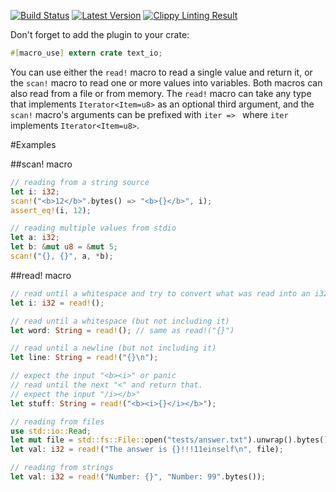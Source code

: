 [![Build Status](https://travis-ci.org/oli-obk/rust-si.svg?branch=master)](https://travis-ci.org/oli-obk/rust-si)
[![Latest Version](https://img.shields.io/crates/v/text_io.svg)](https://crates.io/crates/text_io)
[![Clippy Linting Result](http://clippy.bashy.io/github/oli-obk/rust-si/master/badge.svg)](http://clippy.bashy.io/github/oli-obk/rust-si/master/log)

Don't forget to add the plugin to your crate:

```rust
#[macro_use] extern crate text_io;
```

You can use either the `read!` macro to read a single value and return it, or
the `scan!` macro to read one or more values into variables. Both macros can
also read from a file or from memory. The `read!` macro can take any type that
implements `Iterator<Item=u8>` as an optional third argument, and the `scan!`
macro's arguments can be prefixed with `iter => ` where `iter` implements
`Iterator<Item=u8>`.

#Examples

##scan! macro

```rust
// reading from a string source
let i: i32;
scan!("<b>12</b>".bytes() => "<b>{}</b>", i);
assert_eq!(i, 12);

// reading multiple values from stdio
let a: i32;
let b: &mut u8 = &mut 5;
scan!("{}, {}", a, *b);
```

##read! macro

```rust
// read until a whitespace and try to convert what was read into an i32
let i: i32 = read!();

// read until a whitespace (but not including it)
let word: String = read!(); // same as read!("{}")

// read until a newline (but not including it)
let line: String = read!("{}\n");

// expect the input "<b><i>" or panic
// read until the next "<" and return that.
// expect the input "/i></b>"
let stuff: String = read!("<b><i>{}</i></b>");

// reading from files
use std::io::Read;
let mut file = std::fs::File::open("tests/answer.txt").unwrap().bytes().map(|ch| ch.unwrap());
let val: i32 = read!("The answer is {}!!!11einself\n", file);

// reading from strings
let val: i32 = read!("Number: {}", "Number: 99".bytes());
```
